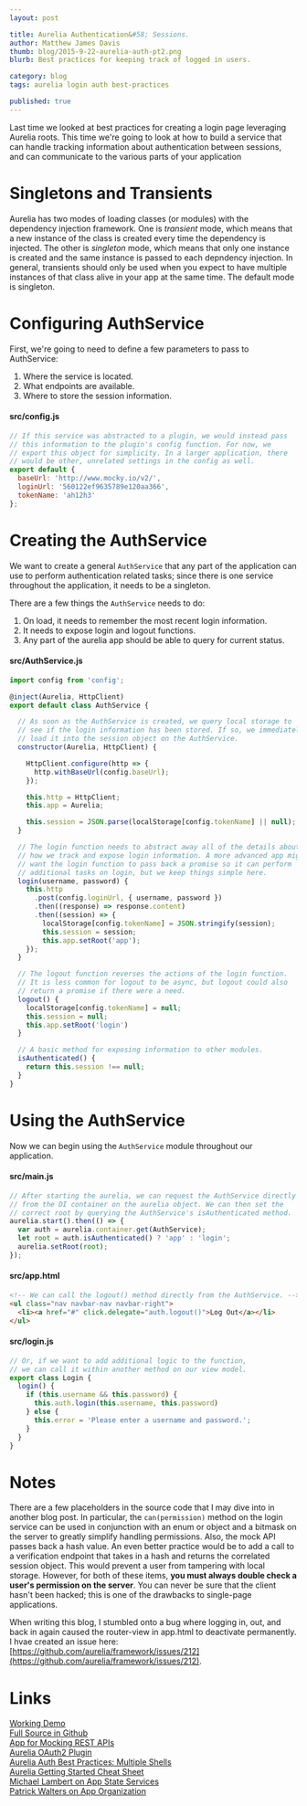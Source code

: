 ```yaml
---
layout: post

title: Aurelia Authentication&#58; Sessions.
author: Matthew James Davis
thumb: blog/2015-9-22-aurelia-auth-pt2.png
blurb: Best practices for keeping track of logged in users.

category: blog
tags: aurelia login auth best-practices

published: true
---
```

Last time we looked at best practices for creating a login page leveraging Aurelia roots. This time we're going to look at how to build a service that can handle tracking information about authentication between sessions, and can communicate to the various parts of your application

# Singletons and Transients

Aurelia has two modes of loading classes (or modules) with the dependency injection framework. One is *transient* mode, which means that a new instance of the class is created every time the dependency is injected. The other is *singleton* mode, which means that only one instance is created and the same instance is passed to each depndency injection. In general, transients should only be used when you expect to have multiple instances of that class alive in your app at the same time. The default mode is singleton.

# Configuring AuthService

First, we're going to need to define a few parameters to pass to AuthService:

1. Where the service is located.
2. What endpoints are available.
3. Where to store the session information.

#### src/config.js
```javascript
// If this service was abstracted to a plugin, we would instead pass
// this information to the plugin's config function. For now, we 
// export this object for simplicity. In a larger application, there
// would be other, unrelated settings in the config as well.
export default {
  baseUrl: 'http://www.mocky.io/v2/',
  loginUrl: '560122ef9635789e120aa366',
  tokenName: 'ah12h3'
};
```

# Creating the AuthService

We want to create a general `AuthService` that any part of the application can use to perform authentication related tasks; since there is one service throughout the application, it needs to be a singleton. 

There are a few things the `AuthService` needs to do:

1. On load, it needs to remember the most recent login information.
2. It needs to expose login and logout functions.
3. Any part of the aurelia app should be able to query for current status.

#### src/AuthService.js
```javascript
import config from 'config';

@inject(Aurelia, HttpClient)
export default class AuthService {

  // As soon as the AuthService is created, we query local storage to
  // see if the login information has been stored. If so, we immediately
  // load it into the session object on the AuthService.
  constructor(Aurelia, HttpClient) {

    HttpClient.configure(http => {
      http.withBaseUrl(config.baseUrl);
    });

    this.http = HttpClient;
    this.app = Aurelia;

    this.session = JSON.parse(localStorage[config.tokenName] || null);
  }

  // The login function needs to abstract away all of the details about
  // how we track and expose login information. A more advanced app might
  // want the login function to pass back a promise so it can perform
  // additional tasks on login, but we keep things simple here.
  login(username, password) {
    this.http
      .post(config.loginUrl, { username, password })
      .then((response) => response.content)
      .then((session) => {
        localStorage[config.tokenName] = JSON.stringify(session);
        this.session = session;
        this.app.setRoot('app');
    });
  }

  // The logout function reverses the actions of the login function. 
  // It is less common for logout to be async, but logout could also
  // return a promise if there were a need.
  logout() {
    localStorage[config.tokenName] = null;
    this.session = null;
    this.app.setRoot('login')
  }

  // A basic method for exposing information to other modules.  
  isAuthenticated() {
    return this.session !== null;
  }
}
```

# Using the AuthService

Now we can begin using the `AuthService` module throughout our application. 

#### src/main.js
```javascript
// After starting the aurelia, we can request the AuthService directly
// from the DI container on the aurelia object. We can then set the 
// correct root by querying the AuthService's isAuthenticated method.
aurelia.start().then(() => {
  var auth = aurelia.container.get(AuthService);
  let root = auth.isAuthenticated() ? 'app' : 'login';
  aurelia.setRoot(root);
});
```

#### src/app.html
```html
<!-- We can call the logout() method directly from the AuthService. -->
<ul class="nav navbar-nav navbar-right">
  <li><a href="#" click.delegate="auth.logout()">Log Out</a></li>
</ul>
```

#### src/login.js
```javascript
// Or, if we want to add additional logic to the function, 
// we can call it within another method on our view model.
export class Login {
  login() {
    if (this.username && this.password) {
      this.auth.login(this.username, this.password)
    } else {
      this.error = 'Please enter a username and password.';
    }
  }
}
```

# Notes

There are a few placeholders in the source code that I may dive into in another blog post. In particular, the `can(permission)` method on the login service can be used in conjunction with an enum or object and a bitmask on the server to greatly simplify handling permissions. Also, the mock API passes back a hash value. An even better practice would be to add a call to a verification endpoint that takes in a hash and returns the correlated session object. This would prevent a user from tampering with local storage. However, for both of these items, **you must always double check a user's permission on the server**. You can never be sure that the client hasn't been hacked; this is one of the drawbacks to single-page applications.

When writing this blog, I stumbled onto a bug where logging in, out, and back in again caused the router-view in app.html to deactivate permanently. I hvae created an issue here: [https://github.com/aurelia/framework/issues/212](https://github.com/aurelia/framework/issues/212).

# Links

[Working Demo](https://davismj.github.io/aurelia-session-example)<br />
[Full Source in Github](https://github.com/davismj/aurelia-session-example)<br />
[App for Mocking REST APIs](http://www.mocky.io/)<br />
[Aurelia OAuth2 Plugin](http://blog.opinionatedapps.com/aureliauth-a-token-based-authentication-plugin-for-aurelia/)<br />
[Aurelia Auth Best Practices: Multiple Shells](http://davismj.me/blog/aurelia-login-best-practices-pt-1/)<br />
[Aurelia Getting Started Cheat Sheet](http://www.cheatography.com/erikch/cheat-sheets/aurelia-getting-started/)<br />
[Michael Lambert on App State Services](http://hobbit-on-aurelia.net/appstate/)<br />
[Patrick Walters on App Organization](http://patrickwalters.net/my-best-practices-for-aurelia-application-structure/)